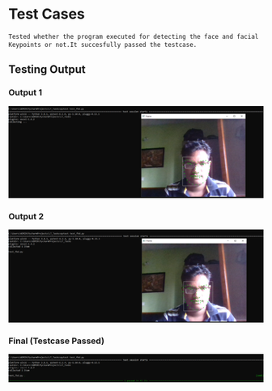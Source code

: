 # Test Cases

    Tested whether the program executed for detecting the face and facial Keypoints or not.It succesfully passed the testcase.
## Testing Output

### Output 1
![](TestOutput1.png)

### Output 2
![](TestOutput2.png)

### Final (Testcase Passed)
![](TestOutput3.png)
